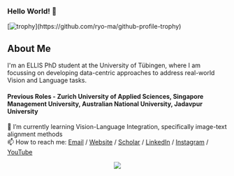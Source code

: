 ### Hello World! 👋
[![trophy](https://github-profile-trophy.vercel.app/?username=adhirajghosh&theme=monokai&rank=-?)](https://github.com/ryo-ma/github-profile-trophy)

## About Me
I'm an ELLIS PhD student at the University of Tübingen, where I am focussing on developing data-centric approaches to address real-world Vision and Language tasks.

#### Previous Roles - Zurich University of Applied Sciences, Singapore Management University, Australian National University, Jadavpur University

<!--🔭 I’m currently working on Unsupervised Domain Adaptation for Optical Music Recognition in the Wild<br/> -->
🌱 I’m currently learning Vision-Language Integration, specifically image-text alignment methods<br/>
📫 How to reach me: [Email](mailto:adhirajghosh1998@gmail.com?subject=[GitHub]%20Source%20Han%20Sans) / [Website](https://adhirajghosh.github.io/) / [Scholar](https://scholar.google.com/citations?hl=en&user=t_Q2mvsAAAAJ) / [LinkedIn](https://www.linkedin.com/in/adhiraj-ghosh/) / [Instagram](https://www.instagram.com/adhiraj_ghosh/) / [YouTube](https://studio.youtube.com/channel/UCHSNLabIVYS4X7SZMz-2KjQ)<br/>

<div align="center">
<a href="https://github.com/adhirajghosh/github-profile-views-counter">
    <img src="https://komarev.com/ghpvc/?username=adhirajghosh">
</a>
<!--
**adhirajghosh/adhirajghosh** is a ✨ _special_ ✨ repository because its `README.md` (this file) appears on your GitHub profile.

Here are some ideas to get you started:

- 🔭 I’m currently working on ...
- 🌱 I’m currently learning ...
- 👯 I’m looking to collaborate on ...
- 🤔 I’m looking for help with ...
- 💬 Ask me about ...
- 📫 How to reach me: ...
- 😄 Pronouns: ...
- ⚡ Fun fact: ...
-->
